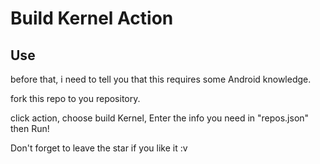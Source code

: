 # Build Kernel Action

## Use
before that, i need to tell you that this requires some Android knowledge.

fork this repo to you repository.

click action, choose build Kernel, Enter the info you need in "repos.json" then Run!

Don't forget to leave the star if you like it :v
